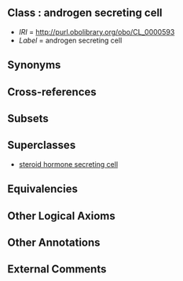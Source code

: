 
## Class : androgen secreting cell

 * *IRI* = http://purl.obolibrary.org/obo/CL_0000593
 * *Label* = androgen secreting cell

## Synonyms


## Cross-references


## Subsets


## Superclasses

 * [steroid hormone secreting cell](../../CL/74/CL_0000174.md)

## Equivalencies


## Other Logical Axioms


## Other Annotations


## External Comments

